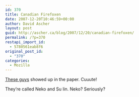 ```yaml
---
id: 370
title: Canadian Firefoxen
date: 2007-12-20T10:46:59+00:00
author: David Ascher
layout: post
guid: http://ascher.ca/blog/2007/12/20/canadian-firefoxen/
permalink: /?p=370
restapi_import_id:
  - 5780561eab8f6
original_post_id:
  - "370"
categories:
  - Mozilla
---
```

[These guys](http://www.canada.com/edmontonjournal/news/storyimage.html?id=0695865b-ee1f-4d46-b5a6-3fcbc4c2e11f&img=b9db0172-1a74-4ee0-bb01-b5072b61aec7&path=/edmontonjournal/news/) showed up in the paper. Cuuute!

They&#8217;re called Neko and Su lin. Neko? Seriously?